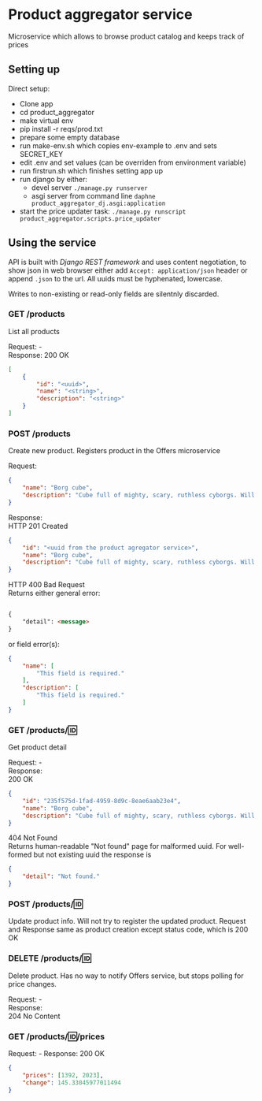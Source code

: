 Product aggregator service
==========================
Microservice which allows to browse product catalog and keeps track of prices

Setting up
----------
Direct setup:
* Clone app
* cd product_aggregator
* make virtual env
* pip install -r reqs/prod.txt
* prepare some empty database
* run make-env.sh which copies env-example to .env and sets SECRET_KEY
* edit .env and set values (can be overriden from environment variable)
* run firstrun.sh which finishes setting app up
* run django by either:
     - devel server `./manage.py runserver`
     - asgi server from command line `daphne product_aggregator_dj.asgi:application`
* start the price updater task: `./manage.py runscript product_aggregator.scripts.price_updater`


Using the service
-----------------
API is built with _Django REST framework_ and uses content negotiation, to show json in web browser either add `Accept: application/json` header or append `.json` to the url. All uuids must be hyphenated, lowercase.

Writes to non-existing or read-only fields are silentnly discarded. 


### GET /products
List all products

Request: -  
Response: 200 OK
```json
[
    {
        "id": "<uuid>",
        "name": "<string>",
        "description": "<string>"
    }
]
```

### POST /products
Create new product. Registers product in the Offers microservice

Request:
```json
{
    "name": "Borg cube",
    "description": "Cube full of mighty, scary, ruthless cyborgs. Will not buy again"
}
```
Response:  
HTTP 201 Created
```json
{
    "id": "<uuid from the product agregator service>",
    "name": "Borg cube",
    "description": "Cube full of mighty, scary, ruthless cyborgs. Will not buy again"
}
```
HTTP 400 Bad Request  
Returns either general error:
```html

{
    "detail": <message>
}
```
or field error(s):
```json
{
    "name": [
        "This field is required."
    ],
    "description": [
        "This field is required."
    ]
}
```

### GET /products/:id:
Get product detail

Request: -  
Response:  
200 OK
```json
{
    "id": "235f575d-1fad-4959-8d9c-8eae6aab23e4",
    "name": "Borg cube",
    "description": "Cube full of mighty, scary, ruthless cyborgs. Will not buy again"
}
```
404 Not Found  
Returns human-readable "Not found" page for malformed uuid. For well-formed but not existing uuid the response is
```json
{
    "detail": "Not found."
}
```

### POST /products/:id:
Update product info. Will not try to register the updated product.
Request and Response same as product creation except status code, which is 200 OK

### DELETE /products/:id:
Delete product. Has no way to notify Offers service, but stops polling for price changes.

Request: -  
Response:  
204 No Content

### GET /products/:id:/prices
Request: -
Response:
200 OK
```json
{
    "prices": [1392, 2023],
    "change": 145.33045977011494
}
```